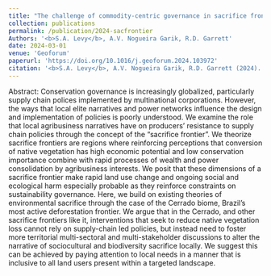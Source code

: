 ```yaml
---
title: "The challenge of commodity-centric governance in sacrifice frontiers: Evidence from the Brazilian Cerrado's soy sector"
collection: publications
permalink: /publication/2024-sacfrontier
Authors: '<b>S.A. Levy</b>, A.V. Nogueira Garik, R.D. Garrett'
date: 2024-03-01
venue: 'Geoforum'
paperurl: 'https://doi.org/10.1016/j.geoforum.2024.103972'
citation: '<b>S.A. Levy</b>, A.V. Nogueira Garik, R.D. Garrett (2024). &quot;The challenge of commodity-centric governance in sacrifice frontiers: Evidence from the Brazilian Cerrado's soy sector.&quot; <i>Geoforum</i>. 80.'
---
```

Abstract: Conservation governance is increasingly globalized, particularly supply chain polices implemented by multinational corporations. However, the ways that local elite narratives and power networks influence the design and implementation of policies is poorly understood. We examine the role that local agribusiness narratives have on producers’ resistance to supply chain policies through the concept of the “sacrifice frontier”. We theorize sacrifice frontiers are regions where reinforcing perceptions that conversion of native vegetation has high economic potential and low conservation importance combine with rapid processes of wealth and power consolidation by agribusiness interests. We posit that these dimensions of a sacrifice frontier make rapid land use change and ongoing social and ecological harm especially probable as they reinforce constraints on sustainability governance. Here, we build on existing theories of environmental sacrifice through the case of the Cerrado biome, Brazil’s most active deforestation frontier. We argue that in the Cerrado, and other sacrifice frontiers like it, interventions that seek to reduce native vegetation loss cannot rely on supply-chain led policies, but instead need to foster more territorial multi-sectoral and multi-stakeholder discussions to alter the narrative of sociocultural and biodiversity sacrifice locally. We suggest this can be achieved by paying attention to local needs in a manner that is inclusive to all land users present within a targeted landscape.
